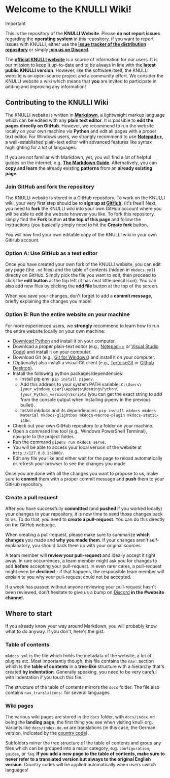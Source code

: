 # Welcome to the KNULLI Wiki!

> [!IMPORTANT]
> This is the repository of the **KNULLI Website**. Please **do not report issues** regarding the **operating system** in this repository. If you want to report issues with KNULLI, either use the **[issue tracker of the distribution repository](https://github.com/knulli-cfw/distribution/issues)** or simply **[join us on Discord](https://discord.gg/HXPS3DAeeB)**.

The **[official KNULLI website](https://knulli.org)** is a source of information for our users. It is our mission to keep it up-to-date and to be always in line with the **latest public KNULLI version**. However, like the software itself, the KNULLI website is an open-source project and a community effort. We consider the KNULLI website a wiki which means that **you** are invited to participate in adding and improving any information!

## Contributing to the KNULLI Wiki

The KNULLI website is written in **[Markdown](https://wikipedia.org/wiki/Markdown)**, a lightweight markup language which can be edited with any **plain text editor**. It is possible to **edit the pages directly on GitHub**. However, we recommend to run the website locally on your own machine via **Python** and edit all pages with a proper text editor. For Windows users, we strongly recommend to use **[Notepad++](https://notepad-plus-plus.org/downloads/)**, a well-established plain-text editor with advanced features like syntax highlighting for a lot of languages.

If you are not familiar with Markdown, yet, you will find a lot of helpful guides on the internet, e.g. **[The Markdown Guide](https://www.markdownguide.org)**. Alternatively, you can **copy and learn** the already existing **patterns** from an **already existing page**.

### Join GitHub and fork the repository

The KNULLI website is stored in a GitHub repository. To work on the KNULLI wiki, your very first step should be to **sign up at [GitHub](https://github.com/)**. (it's free!) Next, you need to **fork** the KNULLI wiki into your own GitHub account where you will be able to edit the website however you like. To fork this repository, simply find the **Fork** button **at the top of this page** and follow the instructions (you basically simply need to hit the **Create fork** button.

You will now find your own editable copy of the KNULLI wiki in your own GitHub account.

### Option A: Use GitHub as a text editor

Once you have created your own fork of the KNULLI website, you can edit any page (the `.md` files) and the table of contents (hidden in `mkdocs.yml`) directly on GitHub. Simply pick the file you want to edit, then proceed to click the **edit button** at the top left (it has neat little pencil icon). You can also add new files by clicking the **add file** button at the top of the screen.

When you save your changes, don't forget to add a **commit message**, briefly explaining the changes you made!

### Option B: Run the entire website on your machine

For more experienced users, we **strongly** recommend to learn how to run the entire website locally on your own machine:

* [Download Python](https://www.python.org/downloads/) and install it on your computer.
* Download a proper plain-text editor (e.g., [Notepad++](https://notepad-plus-plus.org/downloads/) or [Visual Studio Code](https://code.visualstudio.com/Download)) and install it on your computer.
* Download Git (e.g., [Git for Windows](https://gitforwindows.org/)) and install it on your computer.
* (Optionally) also install a visual Git client (e.g., [TortoiseGit](https://tortoisegit.org/) or [Github Desktop](https://desktop.github.com/download/)).
* Install the following python packages/dependencies:
    * Install pip env: `pip install pipenv`.
    * Add this address to your system PATH variable: `C:\Users\{your_windows_user}\AppData\Roaming\Python\{your_Python_version}\Scripts` (you can get the exact string to add from the console output when installing pipenv in the previous bullet).
    * Install mkdocs and its dependencies: `pip install mkdocs mkdocs-material mkdocs-glightbox mkdocs-macros-plugin mkdocs-static-i18n`.
* Check out your own GitHub repository to a folder on your machine.
* Open a command line tool (e.g., Windows PowerShell Terminal), navigate to the project folder.
* Run the command `pipenv run mkdocs serve`.
* You will be able to access your local version of the website at `http://127.0.0.1:8000/`.
* Edit any file you like and either wait for the page to reload automatically or refresh your browser to see the changes you made.

Once you are done with all the changes you want to propose to us, make sure to **commit** them with a proper commit message and **push** them to your GitHub repository.

### Create a pull request

After you have successfully **committed** (and **pushed** if you worked locally) your changes to your repository, it is now time to send those changes back to us. To do that, you need to **create a pull-request**. You can do this directly on the GitHub webpage.

When creating a pull-request, please make sure to summarize **which changes** you made and **why you made them**. If your changes aren't self-explanatory, you should back them up with your original sources.

A team member will **review your pull-request** and ideally accept it right away. In rare occurrences, a team member might ask you for changes to add **before** accepting your pull-request. In even rarer cares, a pull-request might even be **declined** - if that happens, the responsible team member will explain to you why your pull-request could not be accepted.

If a week has passed without anyone reviewing your pull-request hasn't been reviewed, don't hesitate to give us a bump on [Discord](https://discord.gg/HXPS3DAeeB) **in the #website channel**.

## Where to start

If you already know your way around Markdown, you will probably know what to do anyway. If you don't, here's the gist.

### Table of contents

`mkdocs.yml` is the file which holds the metadata of the website, a lot of plugins etc. Most importantly though, this file contains the `nav:` section which is the **table of contents** in a **tree-like** structure with a hierarchy that's created **by indentation**. Generally speaking, you need to be very careful with indentation if you touch this file.

The structure of the table of contents mirrors the `docs` folder. The file also contains `nav_translations:` for several languages.

### Wiki pages

The various wiki pages are stored in the `docs` folder, with `docs/index.md` being the **landing page**, the first thing you see when visiting knulli.org. Variants like `docs/index.de.md` are translations (in this case, the German version, indicated by the [country code](https://en.wikipedia.org/wiki/ISO_3166-1_alpha-2)).

Subfolders mirror the tree structure of the table of contents and group any files which can be grouped into a major category, e.g. `configuration`, `guides`, or `faq`. **If you add a new page to the table of contents, make sure to never refer to a translated version but always to the original English version**. Country codes will be applied automatically when users switch languages!
